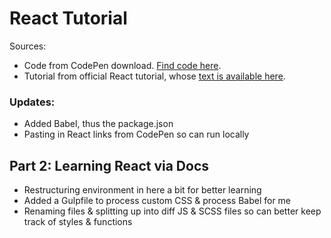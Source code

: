 # React Tutorial

Sources:

- Code from CodePen download. [Find code here](https://codepen.io/gaearon/pen/oWWQNa).
- Tutorial from official React tutorial, whose [text is available here](https://reactjs.org/tutorial/tutorial.html).

### Updates:

- Added Babel, thus the package.json
- Pasting in React links from CodePen so can run locally

## Part 2: Learning React via Docs

- Restructuring environment in here a bit for better learning
- Added a Gulpfile to process custom CSS & process Babel for me
- Renaming files & splitting up into diff JS & SCSS files so can better keep track of styles & functions